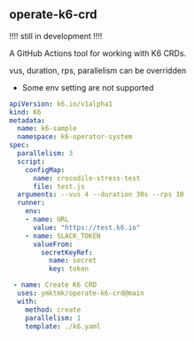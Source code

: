 ## operate-k6-crd

!!!! still in development !!!!

A GitHub Actions tool for working with K6 CRDs.

vus, duration, rps, parallelism can be overridden

* Some env setting are not supported

```yaml
apiVersion: k6.io/v1alpha1
kind: K6
metadata:
  name: k6-sample
  namespace: k6-operator-system
spec:
  parallelism: 3
  script:
    configMap:
      name: crocodile-stress-test
      file: test.js
  arguments: --vus 4 --duration 30s --rps 10
  runner:
    env:
    - name: URL
      value: "https://test.k6.io"
    - name: SLACK_TOKEN
      valueFrom: 
        secretKeyRef:
          name: secret
          key: token
```

```yaml
 - name: Create K6 CRD
  uses: ymktmk/operate-k6-crd@main
  with: 
    method: create
    parallelism: 1
    template: ./k6.yaml
```
